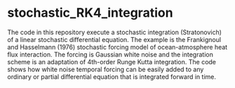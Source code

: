 # stochastic_RK4_integration
The code in this repository execute a stochastic integration (Stratonovich) of a linear stochastic differential equation. The example is the Frankignoul and Hasselmann (1976) stochastic forcing model of ocean-atmosphere heat flux interaction. The forcing is Gaussian white noise and the integration scheme is an adaptation of 4th-order Runge Kutta integration. The code shows how white noise temporal forcing can be easily added to any ordinary or partial differential equation that is integrated forward in time. 
